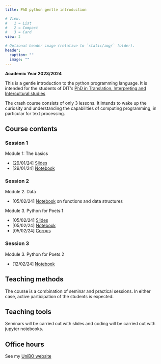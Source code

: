 ```yaml
---
title: PhD python gentle introduction

# View.
#   1 = List
#   2 = Compact
#   3 = Card
view: 2

# Optional header image (relative to `static/img/` folder).
header:
  caption: ""
  image: ""
---
```


**Academic Year 2023/2024**


This is a gentle introduction to the python programming language. It is intended
for the students of DIT's [PhD in Translation, Interpreting and Intercultural 
studies](https://phd.unibo.it/traduzione-interpretazione-interculturalita/en).

The crash course consists of only 3 lessons. It intends to wake up the 
curiosity and understanding the capabilities of computing programming, in 
particular for text processing.  


## Course contents

### Session 1

Module 1: The basics
* \[29/01/24\] [Slides](https://github.com/TinfFoil/dit_learning_python/blob/main/01_the_basics/notes/dit_learning_python_01.pdf)
* \[29/01/24\] [Notebook](https://github.com/TinfFoil/dit_learning_python/blob/main/01_the_basics/code/DIT_python_notebook_1_static.ipynb)

### Session 2

Module 2. Data
* \[05/02/24\] [Notebook](https://github.com/TinfFoil/learning_dit_python/blob/main/02_python_data/02_PythonData_static.ipynb) on functions and data structures

Module 3. Python for Poets 1
* \[05/02/24\] [Slides](https://github.com/albarron/academic-kickstart/raw/master/files/dottorato23/dit_learning_python_02_notebook.pdf)
* \[05/02/24\] [Notebook](https://github.com/TinfFoil/learning_dit_python/blob/main/03_python_4_poets1/02_Python4Poets_1stpart_static.ipynb)
* \[05/02/24\] [Corpus](https://github.com/TinfFoil/learning_dit_python/blob/main/03_python_4_poets1/genesis.txt)


### Session 3

Module 3. Python for Poets 2

* \[12/02/24\] [Notebook](https://github.com/TinfFoil/learning_dit_python/blob/main/04_python_4_poets2/Python4Poets_2ndpart_static.ipynb) 


## Teaching methods

The course is a combination of seminar and practical sessions. In either case, 
active participation of the students is expected. 


<!--## Evaluation {#evaluation}

This lesson is not subject to formal evaluation. Students attending to at least
two out of the three sessions will obtain an extra point in the 
Computer-assisted Translation lesson.-->

## Teaching tools

Seminars will be carried out with slides and coding will be carried out with 
jupyter notebooks.

## Office hours

See my [UniBO website](https://www.unibo.it/sitoweb/a.barron)
